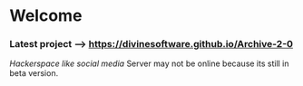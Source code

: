 # Welcome

### Latest project --> https://divinesoftware.github.io/Archive-2-0
<i>Hackerspace like social media</i>
Server may not be online because its still in beta version.
